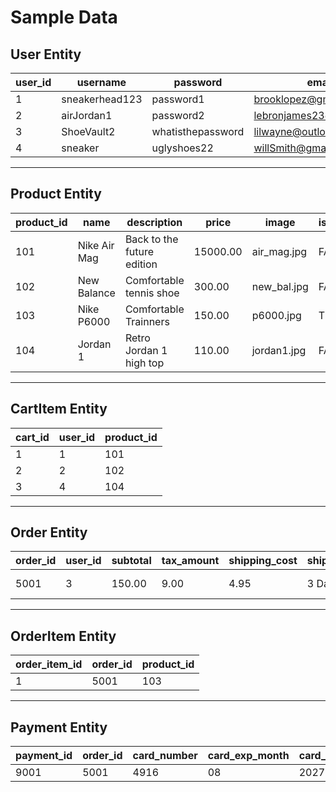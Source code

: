# Sample Data

## User Entity

| user_id | username            | password       | email                  | is_admin |
|---------|---------------------|----------------|-------------------------|----------|
| 1       | sneakerhead123      | password1   | brooklopez@gmail.com     | FALSE    |
| 2       | airJordan1       | password2   | lebronjames23@yahoo.com  | FALSE    |
| 3       | ShoeVault2          | whatisthepassword   | lilwayne@outlook.com | TRUE     |
| 4       | sneaker       | uglyshoes22     | willSmith@gmail.com| FALSE    |

---

## Product Entity

| product_id | name                   | description                                | price   | image               | is_sold |
|------------|------------------------|--------------------------------------------|---------|---------------------|---------|
| 101        | Nike Air Mag  | Back to the future edition                  | 15000.00  | air_mag.jpg      | FALSE   |
| 102        | New Balance        | Comfortable tennis shoe              | 300.00  | new_bal.jpg       | FALSE   |
| 103        | Nike P6000   | Comfortable Trainners    | 150.00  | p6000.jpg    | TRUE    |
| 104        | Jordan 1     | Retro Jordan 1 high top            | 110.00  | jordan1.jpg     | FALSE   |

---

## CartItem Entity

| cart_id | user_id | product_id |
|---------|---------|------------|
| 1       | 1       | 101        |
| 2       | 2       | 102        |
| 3       | 4       | 104        |

---

## Order Entity

| order_id | user_id | subtotal | tax_amount | shipping_cost | shipping_method     | street_address       | city     | state | phone_number     | grand_total |
|----------|---------|----------|------------|----------------|----------------------|-----------------------|----------|-------|------------------|--------------|
| 5001     | 3       | 150.00   | 9.00       | 4.95           | 3 Day    | 88 Jordan Blvd        | Atlanta  | GA    | 678-555-1234     | 163.95       |


---

## OrderItem Entity

| order_item_id | order_id | product_id |
|----------------|----------|------------|
| 1              | 5001     | 103        |

---

## Payment Entity

| payment_id | order_id | card_number | card_exp_month | card_exp_year | cvv | paid_total |
|------------|----------|----------------|----------------|----------------|-----|-------------|
| 9001       | 5001     | 4916           | 08             | 2027           | 263 | 163.95      |
